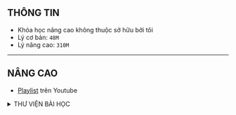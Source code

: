 ## THÔNG TIN

- Khóa học nâng cao không thuộc sở hữu bởi tôi
- Lý cơ bản: `48M`
- Lý nâng cao: `310M`

---

## NÂNG CAO

- [Playlist](https://www.youtube.com/playlist?list=PLBeCWDHju6yDfgga0spxqetvSUyAqajSE) trên Youtube

<Details>
<summary>THƯ VIỆN BÀI HỌC</summary>

| Ngày học                                                                                                    | Buổi | Chương  | Nội dung bài học                                                                             | Tài liệu học                                                                                                                                                                                             | BTVN                                                                                                         | Link nhận đáp án BTVN                                                                           | Link video record                                                                                           | Link file bài sửa                                                                                          |
| ----------------------------------------------------------------------------------------------------------- | ---- | ------- | -------------------------------------------------------------------------------------------- | -------------------------------------------------------------------------------------------------------------------------------------------------------------------------------------------------------- | ------------------------------------------------------------------------------------------------------------ | ----------------------------------------------------------------------------------------------- | ----------------------------------------------------------------------------------------------------------- | ---------------------------------------------------------------------------------------------------------- |
| 8/7/2022                                                                                                    | 1    | 1       | Chủ đề 1. Đại cương về dao động điều hoà                                                     | [Tài liệu học buổi 1](https://drive.google.com/file/d/1BfUzKC9EcylkVxRgybBPKbK7LwCyC2-a/view?usp=sharing)                                                                                                | [BTVN Buổi 1](https://drive.google.com/file/d/1WYkBNOuEQj7SaCPPcEWonZSw5WY94dY2/view?usp=sharing)            | [https://forms.gle/nCFd4t12aN4nx2fq5](https://forms.gle/nCFd4t12aN4nx2fq5)                      | [VIDEO Buổi 1](https://drive.google.com/file/d/1lxOifeVJ5uxkiWQrEXzu5m5AWimAhZlH/view?usp=sharing)          |                                                                                                            |
| 8/14/2022                                                                                                   | 2    | 1       | Chủ đề 1. Đại cương về dao động điều hoà (tiếp theo)                                         | [Tài liệu học buổi 2](https://drive.google.com/file/d/1BfUzKC9EcylkVxRgybBPKbK7LwCyC2-a/view?usp=sharing)                                                                                                | [BTVN Buổi 2](https://drive.google.com/file/d/1cPScmCYPnwJuU352ILSmLT70AHho45Qv/view?usp=sharing)            | [https://forms.gle/u1vh2ZUNXyqTAKFQ7](https://forms.gle/u1vh2ZUNXyqTAKFQ7)                      | [VIDEO Buổi 2](https://drive.google.com/file/d/1jr4iIyc2xIA-n3rEYLnr4J4gKpbcrBou/view?usp=sharing)          |                                                                                                            |
| 9/4/2022                                                                                                    | 3    | 1       | Chủ đề 2. Con lắc lò xo                                                                      | [Tài liệu học buổi 3](https://drive.google.com/file/d/1OZfBVUf4578UNLnaKbUY4xGGdoQcyoLC/view?usp=sharing)                                                                                                | [BTVN Buổi 3](https://drive.google.com/file/d/1ibGIAhSks9MDZ1V0iYJnnubKVrZQZMN-/view?usp=sharing)            | [https://forms.gle/QTdCsh9ur39oqz9b7](https://forms.gle/QTdCsh9ur39oqz9b7)                      | [VIDEO Buổi 3](https://drive.google.com/file/d/1YRHC-6NupiHzmnqvBfRctbKehw3inRnQ/view?usp=sharing)          |                                                                                                            |
| 9/11/2022                                                                                                   | 4    | 1       | Chủ đề 2. Con lắc lò xo (tiếp theo)                                                          | [Tài liệu học buổi 4](https://drive.google.com/file/d/1OZfBVUf4578UNLnaKbUY4xGGdoQcyoLC/view?usp=sharing)                                                                                                | [BTVN Buổi 4 (Câu 1-10)](https://drive.google.com/file/d/1ibGIAhSks9MDZ1V0iYJnnubKVrZQZMN-/view?usp=sharing) | [https://forms.gle/kPmxykuJ5qjNWUj5A](https://forms.gle/kPmxykuJ5qjNWUj5A)                      | [VIDEO Buổi 4](https://drive.google.com/file/d/1jOr08WSZBRBQXdV3E_xVCheGzgyl2MIe/view?usp=sharing)          |                                                                                                            |
| 9/18/2022                                                                                                   | 5    | 1       | Chủ đề 3. Con lắc đơn                                                                        | [Tài liệu học buổi 5](https://drive.google.com/file/d/1s95B2DHv6S1u5ZXv2OhtVH_o4gPK2acy/view?usp=sharing)                                                                                                | [BTVN Buổi 5](https://drive.google.com/file/d/1V2ACb4gxrQBhhZ-Htlz9JDoR-jnDQ-Ch/view?usp=sharing)            | [https://forms.gle/gyr8XwJrD2AVZFe17](https://forms.gle/gyr8XwJrD2AVZFe17)                      | [VIDEO Buổi 5](https://drive.google.com/file/d/1uMBPfAA7PJ02D51FBibMwwcP_oO1Jz_K/view?usp=sharing)          |                                                                                                            |
| 9/25/2022                                                                                                   | 6    | 1       | Chủ đề 4. Dao động tắt dần                                                                   | [Tài liệu học buổi 6](https://drive.google.com/file/d/13GOwxy9cmyILbkqT0zXaQ5juQAVhOrep/view?usp=sharing)                                                                                                | [BTVN Buổi 6](https://drive.google.com/file/d/1NiCGvj3_1kkcycyb8VfuVts7tFJ8h0LS/view?usp=sharing)            | [https://forms.gle/SxL79N7NjpZFSvZV9](https://forms.gle/SxL79N7NjpZFSvZV9)                      | [VIDEO Buổi 6](https://drive.google.com/file/d/1StwWHbnFiY0ow4udhBKhDCnX67VupRk8/view?usp=sharing)          |                                                                                                            |
| 10/2/2022                                                                                                   | 7    | 1       | Chủ đề 5. Tổng hợp dao động điều hoà cùng phương, cùng tần số                                | [Tài liệu học buổi 7](https://drive.google.com/file/d/1mlXUqEr4uNijdGfyHn81yV3qbLE-Zd56/view?usp=sharing)                                                                                                | [BTVN Buổi 7](https://drive.google.com/file/d/1ys0d4gbEcau2YGsBN7S6lo0DsV1VNOUk/view?usp=sharing)            | [https://forms.gle/pqvWMaNzv299dz4P8](https://forms.gle/pqvWMaNzv299dz4P8)                      | [VIDEO Buổi 7 - part 1](https://drive.google.com/file/d/1GUqAh_KVtPgSXnkY78S7VEv9B-PyXxKM/view?usp=sharing)<br>[VIDEO Buổi 7 - part 2](https://drive.google.com/file/d/1Ga0HQrnN0HWF3tVRiN5EoMFJLZkLMzFr/view?usp=sharing) |                                                                                                            |
| 10/16/2022                                                                                                  | 8    | 2       | Chủ đề 1. Sự truyền sóng cơ                                                                  | [Tài liệu học buổi 8](https://drive.google.com/file/d/1apDdpHJxesfspjjJMNA2ObWs7aaP5Guu/view?usp=sharing)                                                                                                | [BTVN Buổi 8](https://drive.google.com/file/d/1Aekjs8RIHVkV1JyObDjGZwiCUtVIGBZ1/view?usp=sharing)            | [https://forms.gle/BNTM5uHe5bqdUGieA](https://forms.gle/BNTM5uHe5bqdUGieA)                      | [VIDEO Buổi 8](https://drive.google.com/file/d/1jXoZpivB8rW34FM-lLF_dP0hmonZy5mC/view?usp=sharing)          |                                                                                                            |
| 10/23/2022                                                                                                  | 9    | 2       | Chủ đề 2. Giao thoa sóng cơ<br>Chủ đề 2.1. Giao thoa sóng cơ với 2 nguồn đồng pha            | [Tài liệu học buổi 9](https://drive.google.com/file/d/1hEO-BE5cPhJEqCvy2TIpj78Ov1Amgcdo/view?usp=sharing)                                                                                                | [BTVN Buổi 9](https://drive.google.com/file/d/1oE-docxGHjTpB5t8pi8jUyUZRDKE0GH4/view?usp=sharing)            | [https://forms.gle/VbVkaZdBWHCh3Wb19](https://forms.gle/VbVkaZdBWHCh3Wb19)                      | [VIDEO Buổi 9](https://drive.google.com/file/d/1qA3cjRFhozibOwee1ssixawdoFcVNmYS/view?usp=sharing)          |                                                                                                            |
| 10/30/2022                                                                                                  | 10   | 2       | Chủ đề 2.2. Giao thoa sóng cơ với 2 nguồn không đồng bộ                                      | [Tài liệu học buổi 10](https://drive.google.com/file/d/1I_7E21mAO5v0-Re7G_-lF4fXn5iXEm8T/view?usp=share_link)                                                                                            | [BTVN Buổi 10](https://drive.google.com/file/d/15yeBRc4GSq5b4RIzGdoc76qfggfJcue-/view?usp=share_link)        | [https://forms.gle/pCibeL8n8kA2pH1ZA](https://forms.gle/pCibeL8n8kA2pH1ZA)                      | [VIDEO Buổi 10](https://drive.google.com/file/d/1DAETb9NiyfKKuiuqtqRm0vtE_Xuk7we-/view?usp=share_link)      |                                                                                                            |
| 11/6/2022                                                                                                   | 11   | 2       | Chủ đề 2.3. Bài toán về pha trong giao thoa sóng cơ với 2 nguồn kết hợp đồng pha             | [Tài liệu học buổi 11](https://drive.google.com/file/d/1S1S8UPvk3p0Hv-AIi_0oeE0d-lZ-hVWx/view?usp=share_link)                                                                                            | [BTVN Buổi 11](https://drive.google.com/file/d/10cJwxLkOmUmR3xUNP2T1_en3-oK_cAlE/view?usp=share_link)        | [https://forms.gle/5RXvLxzyUNu9EtBs7](https://forms.gle/5RXvLxzyUNu9EtBs7)                      | [VIDEO Buổi 11](https://drive.google.com/file/d/1pTMK6w0D7VZ1Q1uPw0dloHTc_ZAxJwmM/view?usp=share_link)      |                                                                                                            |
| 11/13/2022                                                                                                  | 12   | 2       | Chủ đề 2.3. Bài toán về pha trong giao thoa sóng cơ với 2 nguồn kết hợp đồng pha (Tiếp theo) | Tài liệu trên                                                                                                                                                                                            | file trên                                                                                                    | file trên                                                                                       | [VIDEO Buổi 12](https://drive.google.com/file/d/10cXmYFQdNDlkAr8fzOyFfJQ-v_TtjShy/view?usp=share_link)      | [File note Buổi 12](https://drive.google.com/file/d/10bqKNRs0HT8fRXKBIGrQEB1ezx0lypo4/view?usp=share_link) |
| 11/27/2022                                                                                                  | 13   | 2       | Chủ đề 3. Sóng dừng                                                                          | [Tài liệu buổi 13](https://drive.google.com/file/d/1OwYQ-bKsRcDxah6GaYBV81v4Qw8V4uY5/view?usp=share_link)                                                                                                | [BTVN Buổi 13](https://drive.google.com/file/d/1ZQyFZq39RcmMU5PGQyoK-IbfL9qOcwr-/view?usp=share_link)        | [https://forms.gle/JqsvV3VHmKePgpV58](https://forms.gle/JqsvV3VHmKePgpV58)                      | [VIDEO Buổi 13](https://drive.google.com/file/d/1F9hPJKBgQVoRvvO5iouKaaVpBf4RW3qz/view?usp=share_link)      | [File note Buổi 13](https://drive.google.com/file/d/1pzNXyK5Dn6ATaHYbwHJTlBt1r-ctyLwz/view?usp=share_link) |
| 12/4/2022                                                                                                   | 14   | 2       | Chủ đề 4. Đồ thị dao động                                                                    | [Tài liệu buổi 14](https://drive.google.com/file/d/1afudy7k1FVyK2WtzHFObEyFlfrEOiWVb/view?usp=share_link)                                                                                                | [BTVN Buổi 14](https://drive.google.com/file/d/1I9Suus0v-Xjg-gMxnmHrq7ji_aTsJd3F/view?usp=share_link)        | [https://forms.gle/54M2z1m3tycnJmAP8](https://forms.gle/54M2z1m3tycnJmAP8)                      | [VIDEO Buổi 14](https://drive.google.com/file/d/1VOgOOEJVo4hM4RrkWGcUx3zNydWXOQDl/view?usp=share_link)      | [File note Buổi 14](https://drive.google.com/file/d/1GyGitsdKsgvuQVPp2gtRNv5Ra2cRyPaJ/view?usp=share_link) |
| 12/11/2022                                                                                                  | 15   | 3       | Chủ đề 1. Mạch RLC nối tiếp có R thay đổi                                                    | [Tóm tắt công thức](https://drive.google.com/file/d/1DkTTF9JrEthOcIZlUnvdPaC4CdappoAq/view?usp=share_link)                                                                                               | Sách cô in                                                                                                   |                                                                                                 | [VIDEO Buổi 15](https://drive.google.com/file/d/1qdBI27inCAxqGAyEMEr9mcnZ_Ot-vUxd/view?usp=share_link)      | [File note Buổi 15](https://drive.google.com/file/d/1kQiTYdO5hZtzJPBonta-JssoTnPk0bgI/view?usp=share_link) |
| 12/18/2022                                                                                                  | 16   | 3       | Chủ đề 2. Mạch RLC nối tiếp có L thay đổi                                                    | [Tóm tắt công thức](https://drive.google.com/file/d/1DkTTF9JrEthOcIZlUnvdPaC4CdappoAq/view?usp=share_link)                                                                                               |                                                                                                              |                                                                                                 | [VIDEO Buổi 16](https://drive.google.com/file/d/1elLRHzboazeXy4HXtAnV0-CKxlrJn5li/view?usp=share_link)      | [File note Buổi 16](https://drive.google.com/file/d/1sEF-SXzImZc5wGlLZrGarkg-Mf2Wdl4i/view?usp=share_link) |
| 12/25/2022                                                                                                  | 17   | 3       | Chủ đề 3. Mạch RLC nối tiếp có C thay đổi.                                                   | [Tóm tắt công thức](https://drive.google.com/file/d/1DkTTF9JrEthOcIZlUnvdPaC4CdappoAq/view?usp=share_link)                                                                                               |                                                                                                              |                                                                                                 | [VIDEO Buổi 17](https://drive.google.com/file/d/1foE36QNND95Sc1-m4sh-Mub1JCmAz1Ed/view?usp=share_link)      | [File note Buổi 17](https://drive.google.com/file/d/1-8BF3uxjX8yzV0pbwMnTMR5vxvQsdPIH/view?usp=share_link) |
| 1/8/2023                                                                                                    | 18   | 3       | Chủ đề 4. Mạch RLC nối tiếp có f thay đổi.                                                   |                                                                                                                                                                                                          |                                                                                                              |                                                                                                 |                                                                                                             |                                                                                                            |
| 3/12/2023                                                                                                   | 19   | ĐGNL    | Ôn thi ĐGNL                                                                                  | [Đề tổng hợp 1](https://drive.google.com/file/d/1FC7JA6zCylCZtxvjqmC92RMM33TMS6Ak/view?usp=share_link)                                                                                                   |                                                                                                              |                                                                                                 | [VIDEO BUỔI 19](https://drive.google.com/file/d/1UikvObXWyjy-JsFonlmuL0VJJJ9XwLxh/view?usp=share_link)      | [File note Buổi 19](https://drive.google.com/file/d/1mjc4gDoo7qo3CT1R_3tdgfMKMe0Itowg/view?usp=share_link) |
| 3/26/2023                                                                                                   | 20   | ĐGNL    | Ôn thi ĐGNL                                                                                  | [Đề tổng hợp 2](https://drive.google.com/file/d/1gdbxywwq9-qXqx-K69EYhl-wXpHQTw3J/view?usp=share_link)                                                                                                   |                                                                                                              | [Đáp án](https://drive.google.com/file/d/1SQZjU0hkhi3CM_C0IhuCUjr9tM4ETThf/view?usp=share_link) | [VIDEO Buổi 20](https://drive.google.com/file/d/1KCh7n9zvlKJ4onbK2deWTrwakBNP7slF/view?usp=share_link)      | [File note Buổi 20](https://drive.google.com/file/d/1J9evpRfOfG4W5ENq6vamQHCAyC4AjZP_/view?usp=share_link) |
| 4/2/2023                                                                                                    | 21   | GIẢI ĐỀ | ĐỀ 01                                                                                        | [Đề 01](https://drive.google.com/file/d/1r-zETMFJfg7Rz1uCQfFfeq-wpRTvPfvL/view?usp=sharing)                                                                                                              |                                                                                                              |                                                                                                 | [VIDEO Buổi 21](https://drive.google.com/file/d/1_mnjy6qSW_w9r6U6oSk6DId7JS8LIBhq/view?usp=sharing)         | [File note Buổi 21](https://drive.google.com/file/d/1xomOkacCIc7wYXNt3i2jqMf9ZmG788XI/view?usp=share_link) |
| 4/9/2023                                                                                                    | 22   | GIẢI ĐỀ | ĐỀ 02<br>ĐỀ 03                                                                               | [Đề 02<br>](https://drive.google.com/file/d/1Zw0sMnmkZOq1QbtpHMlTz4bBAIkIRO-i/view?usp=sharing)[Đề 03](https://drive.google.com/file/d/1fWOyAQl1lnZhnaV1TZIm5eOPILuXVbQo/view?usp=sharing)               |                                                                                                              |                                                                                                 | [VIDEO Buổi 22](https://drive.google.com/file/d/1j8ZDMhFsq8ZjS0i6Phq4QahpO4bCuBBl/view?usp=share_link)      | [File note Buổi 22](https://drive.google.com/file/d/1dmirNmUynljt27MGCQv2DHAy2JpobZbp/view?usp=share_link) |
| 4/16/2023                                                                                                   | 23   | GIẢI ĐỀ | ĐỀ 03                                                                                        | [Đề 03](https://drive.google.com/file/d/1fWOyAQl1lnZhnaV1TZIm5eOPILuXVbQo/view?usp=sharing)                                                                                                              |                                                                                                              |                                                                                                 | [VIDEO Buổi 23](https://drive.google.com/file/d/12fwGQIvsMQEkzCObvTGhPboNPxnaIjP4/view?usp=sharing)         | [File note Buổi 23](https://drive.google.com/file/d/15lOzYX7BakBA06IG8t6hAawR0WuwU7fX/view?usp=sharing)    |
| 4/23/2023                                                                                                   | 24   | GIẢI ĐỀ | ĐỀ 04                                                                                        | [Đề 04](https://drive.google.com/file/d/1vKpoKxhmi2BtZ3mvqZov0B8CLZVHKI3G/view?usp=share_link)                                                                                                           |                                                                                                              |                                                                                                 | [VIDEO BUỔI 24](https://drive.google.com/file/d/1XYoPXn-U3tZEiDdznoloZzoIpcHPfSQK/view?usp=share_link)      | [File note Buổi 24](https://drive.google.com/file/d/1kJ7WRHSjJTYGKdkSkTfEfCPafWhbEnmL/view?usp=share_link) |
| 5/7/2023                                                                                                    | 25   |         | Chuyên đề: Giải nhanh một số bài tập Vật lý bằng máy tính cầm tay                            | [File tài liệu<br>](https://drive.google.com/file/d/147rj5omPp140IFceoqz2RP-1lHWkUWOY/view?usp=share_link)[Đề 05](https://drive.google.com/file/d/1_kdE1TwtsShTS7OFW_bJAevGWBEJEIpy/view?usp=share_link) |                                                                                                              |                                                                                                 | [VIDEO Buổi 25](https://drive.google.com/file/d/1ytRD6StNi32c1HDGjG-GRD8GB2-3RW2r/view?usp=share_link)      | [File note Buổi 25](https://drive.google.com/file/d/1UpFunmpF8JQCBE4O4bEcMnZ0E7ueCgY3/view?usp=share_link) |
| 5/14/2023                                                                                                   | 26   | GIẢI ĐỀ | Đề 06                                                                                        | [Đề 06](https://drive.google.com/file/d/1PgNILtauA7UM_vyWhywMACE8eK187tOO/view?usp=share_link)                                                                                                           |                                                                                                              |                                                                                                 | [VIDEO Buổi 26](https://drive.google.com/file/d/1mMkiwLTHIMgcplo0-d0zXByblsAbQM8P/view?usp=share_link)      | [File note Buổi 26](https://drive.google.com/file/d/1qZh_wyaBvPx_7jSc_E6bvXGXvg6W5hE8/view?usp=share_link) |
| 5/21/2023                                                                                                   | 27   | GIẢI ĐỀ | Đề 07                                                                                        | [Đề 07](https://drive.google.com/file/d/1Kanp-_AM25NQfoZokm0vkDQ1OV5abvkU/view?usp=share_link)                                                                                                           |                                                                                                              |                                                                                                 | [VIDEO Buổi 27](https://drive.google.com/file/d/1PQDUQFTfgex3QfBIlIKtlfQmmKOPQxgF/view?usp=share_link)      | [File note Buổi 27](https://drive.google.com/file/d/1zDQPiCWLz_E948n9fbMB-Po9u7G37Ts4/view?usp=share_link) |
| 5/28/2023                                                                                                   | 28   | GIẢI ĐỀ | Đề 08<br>Đề 09                                                                               | [Đề 08](https://drive.google.com/file/d/1CI_LrxSqLGaf95NJ1qE70e9ntO3xP6jr/view?usp=share_link)<br>[Đề 09](https://drive.google.com/file/d/1GyRNFWbka7a-Qmx7UgYdZtYFU42jAeeu/view?usp=share_link)         |                                                                                                              |                                                                                                 |                                                                                                             |
</Details>
